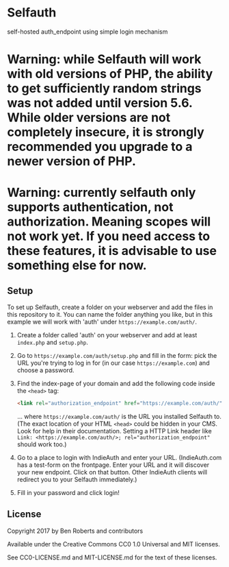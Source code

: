 # Selfauth
self-hosted auth_endpoint using simple login mechanism

# Warning: while Selfauth will work with old versions of PHP, the ability to get sufficiently random strings was not added until version 5.6.  While older versions are not completely insecure, it is strongly recommended you upgrade to a newer version of PHP.

# Warning: currently selfauth only supports authentication, not authorization.  Meaning scopes will not work yet.  If you need access to these features, it is advisable to use something else for now.

Setup
-----

To set up Selfauth, create a folder on your webserver and add the files in this repository to it. You can name the folder anything you like, but in this example we will work with 'auth' under `https://example.com/auth/`.

1. Create a folder called 'auth' on your webserver and add at least `index.php` and `setup.php`.

2. Go to `https://example.com/auth/setup.php` and fill in the form: pick the URL you're trying to log in for (in our case `https://example.com`) and choose a password.

3. Find the index-page of your domain and add the following code inside the `<head>` tag:
    ```html
    <link rel="authorization_endpoint" href="https://example.com/auth/" />
    ```
    ... where `https://example.com/auth/` is the URL you installed Selfauth to.
    (The exact location of your HTML `<head>` could be hidden in your CMS. Look for help in their documentation. Setting a HTTP Link header like `Link: <https://example.com/auth/>; rel="authorization_endpoint"` should work too.)

4. Go to a place to login with IndieAuth and enter your URL. (IndieAuth.com has a test-form on the frontpage. Enter your URL and it will discover your new endpoint. Click on that button. Other IndieAuth clients will redirect you to your Selfauth immediately.)

5. Fill in your password and click login!


License
-------

Copyright 2017 by Ben Roberts and contributors

Available under the Creative Commons CC0 1.0 Universal and MIT licenses.

See CC0-LICENSE.md and MIT-LICENSE.md for the text of these licenses.

